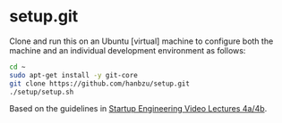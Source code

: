 setup.git
=========
Clone and run this on an Ubuntu [virtual] machine to configure both the machine and an individual development environment as follows:

```sh
cd ~
sudo apt-get install -y git-core
git clone https://github.com/hanbzu/setup.git
./setup/setup.sh   
```

Based on the guidelines in
[Startup Engineering Video Lectures 4a/4b](https://class.coursera.org/startup-001/lecture/index).